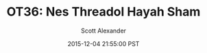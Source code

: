 ---
layout: podcast
title: "OT36: Nes Threadol Hayah Sham"
author: Scott Alexander
description: https://slatestarcodex.com/2015/12/04/ot36-nes-threadol-hayah-sham/
date: 2015-12-04 21:55:00 PST
length: 541361
duration: 135
guid: ot36-nes-threadol-hayah-sham
---